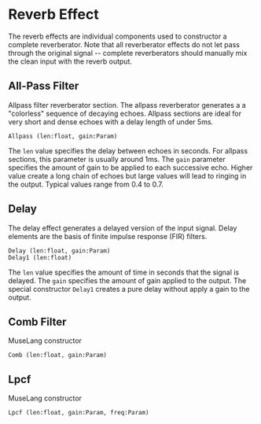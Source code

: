 Reverb Effect
=============

The reverb effects are individual components used to constructor a complete
reverberator. Note that all reverberator effects do not let pass through the
original signal -- complete reverberators should manually mix the clean input
with the reverb output.

## All-Pass Filter

Allpass filter reverberator section. The allpass reverberator generates a a
"colorless" sequence of decaying echoes. Allpass sections are ideal for very
short and dense echoes with a delay length of under 5ms.

    Allpass (len:float, gain:Param)

The `len` value specifies the delay between echoes in seconds. For allpass
sections, this parameter is usually around 1ms. The `gain` parameter specifies
the amount of gain to be applied to each successive echo. Higher value create
a long chain of echoes but large values will lead to ringing in the output.
Typical values range from 0.4 to 0.7.

## Delay

The delay effect generates a delayed version of the input signal. Delay
elements are the basis of finite impulse response (FIR) filters.

    Delay (len:float, gain:Param)
    Delay1 (len:float)

The `len` value specifies the amount of time in seconds that the signal is
delayed. The `gain` specifies the amount of gain applied to the output. The
special constructor `Delay1` creates a pure delay without apply a gain to the
output.

## Comb Filter

MuseLang constructor

    Comb (len:float, gain:Param)

## Lpcf

MuseLang constructor

    Lpcf (len:float, gain:Param, freq:Param)
